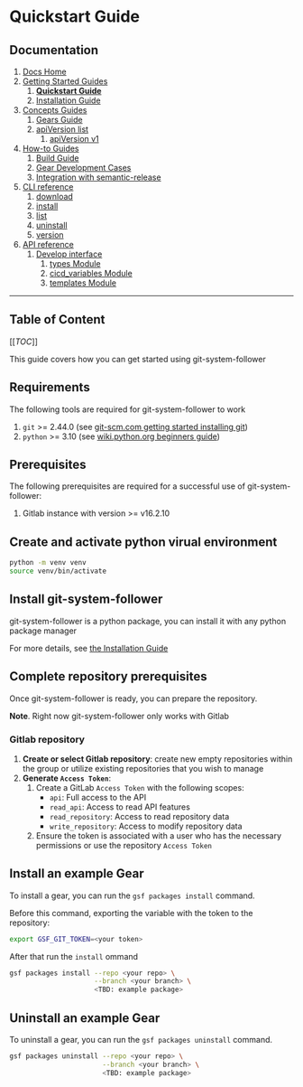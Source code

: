 # Quickstart Guide
## Documentation
1. [Docs Home](../docs_home.md)
2. [Getting Started Guides](../getting_started.md)  
   1. **[Quickstart Guide](quickstart.md)**
   2. [Installation Guide](installation.md)
3. [Concepts Guides](../concepts.md)  
   1. [Gears Guide](../concepts/gears.md)
   2. [apiVersion list](../concepts/api_version_list.md)
      1. [apiVersion v1](../concepts/api_version_list/v1.md) 
4. [How-to Guides](../how_to.md)  
   1. [Build Guide](../how_to/build.md)
   2. [Gear Development Cases](../how_to/gear_development_cases.md)
   3. [Integration with semantic-release](../how_to/integration_with_semantic_release.md)
5. [CLI reference](../cli_reference.md) 
   1. [download](../cli_reference/download.md)
   2. [install](../cli_reference/install.md) 
   3. [list](../cli_reference/list.md)
   4. [uninstall](../cli_reference/uninstall.md)
   5. [version](../cli_reference/version.md)
6. [API reference](../api_reference.md)  
   1. [Develop interface](../api_reference/develop_interface.md)  
      1. [types Module](../api_reference/develop_interface/types.md)
      2. [cicd_variables Module](../api_reference/develop_interface/cicd_variables.md)
      3. [templates Module](../api_reference/develop_interface/templates.md)

---

## Table of Content
[[_TOC_]]

This guide covers how you can get started using git-system-follower

## Requirements
The following tools are required for git-system-follower to work
1. `git` >= 2.44.0 (see [git-scm.com getting started installing git](https://git-scm.com/book/en/v2/Getting-Started-Installing-Git))
2. `python` >= 3.10 (see [wiki.python.org beginners guide](https://wiki.python.org/moin/BeginnersGuide/Download))

## Prerequisites
The following prerequisites are required for a successful use of git-system-follower:
1. Gitlab instance with version >= v16.2.10

## Create and activate python virual environment
```bash
python -m venv venv
source venv/bin/activate
```

## Install git-system-follower
git-system-follower is a python package, you can install it with any python package manager

For more details, see [the Installation Guide](installation.md)

## Complete repository prerequisites
Once git-system-follower is ready, you can prepare the repository. 

**Note**. Right now git-system-follower only works with Gitlab

### Gitlab repository
1. **Create or select Gitlab repository**: create new empty repositories within the group or utilize existing repositories that you wish to manage
2. **Generate `Access Token`**:  
    1. Create a GitLab `Access Token` with the following scopes:
        * `api`: Full access to the API
        * `read_api`: Access to read API features
        * `read_repository`: Access to read repository data
        * `write_repository`: Access to modify repository data
    2. Ensure the token is associated with a user who has the necessary permissions or use the repository `Access Token`

## Install an example Gear
To install a gear, you can run the `gsf packages install` command.

Before this command, exporting the variable with the token to the repository:
```bash
export GSF_GIT_TOKEN=<your token>
```

After that run the `install` ommand
```bash
gsf packages install --repo <your repo> \
                     --branch <your branch> \
                     <TBD: example package>
```

## Uninstall an example Gear
To uninstall a gear, you can run the `gsf packages uninstall` command.
```bash
gsf packages uninstall --repo <your repo> \
                       --branch <your branch> \
                       <TBD: example package>
```
